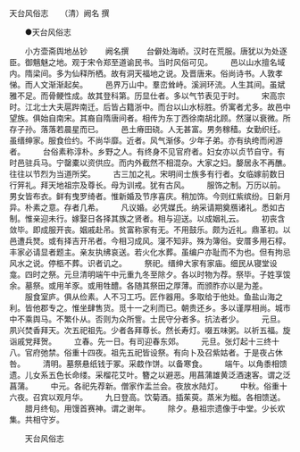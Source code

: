 天台风俗志　　（清）阙名 撰 

　　●天台风俗志 

　　小方壶斋舆地丛钞 
　　阙名撰 
　　台僻处海峤。汉时在荒服。唐犹以为处逐臣。御魑魅之地。观于宋令郑至道谕民书。当时风俗可见。 
　　邑以山水擅名域内。隋梁间。多为仙释所栖。故有洞天福地之说。及晋唐来。俗尚诗书。人敦孝悌。而人文渐渐起矣。 
　　邑界万山中。羣峦耸峙。溪涧环流。人生其间。虽斌雅不足。而骨鲠性成。故其登科第。历显仕者。多以气节表见于时。 
　　宋高宗时。江北士大夫扈跸南迁。后皆占籍浙中。而台以山水标胜。侨寓者尤多。故邑中望族。俱始自南宋。其裔自隋唐间者。相传为东丁西徐南胡北顾。然寖以衰微。所存子孙。落落若晨星而已。 
　　邑土瘠田硗。人无甚富。男务稼穑。女勤织纴。虽缙绅家。服食俭约。不尚华靡。近者。风气渐侈。少年子弟。亦有纨绔而闲游者。 
　　台俗素称淳朴。乡野之人。有终身不见官府者。妇女亦以贞节自守。有时邑驻兵马。宁罄橐以资供应。而内外截然不相混杂。大家之妇。嫠居永不再醮。往往以节烈为当道所奖。 
　　古三加之礼。宋明间士族多有行者。女临嫁前数日行笄礼。拜天地祖宗及尊长。母为训戒。犹有古风。 
　　服饰之制。万历以前。男女皆布衣。鲜有曳罗绮者。惟新婚及节序喜庆。稍加饰。今则红紫缤纷。日新月异。朴素之意。存者几希。 
　　凡议婚。必凭媒氏。纳采请期奠鴈诸礼。悉如古制。惟亲迎未行。嫁娶日各择其族之贤者。相与迎送。以成姻礼云。 
　　初丧含敛毕。即成服开丧。姻戚赴吊。贫富称家有无。不用鼓乐。颇为近礼。鼎革初。以邑遭兵燹。或有择吉开吊者。今相习成风。寖不知非。殊为簿俗。安厝多用石椁。丰家必请显者题主。亲友执绋哀送。若火化水葬。虽编户亦耻而不为也。但有拘忌风水之说。停柩不葬。识者讥之。 
　　祭祀。缙绅大家有家庙。细民从寝堂设龛。四时之祭。元旦清明端午中元重九冬至除夕。各以时物为荐。祭毕。子姓享馂余。墓祭。或用羊豕。或用牲醴。各随其祭田之厚薄。而颁胙亦以是为差。 
　　服食室庐。俱从俭素。人不习工巧。匠作器用。多取给于他处。鱼盐山海之利。皆他郡专之。惟坐肆售货。觅十一之利而已。朝贵还乡。多以谨厚相尚。城市中不乘舆马。不繁仆从。否则为众所訾。士民守分者多。抗法者少。 
　　元旦。夙兴焚香拜天。次五祀祖先。少者各拜尊长。然长寿灯。啜五味粥。以祈五福。旋诣戚党拜贺。 
　　立春。先一日。有司迎春东郊。 
　　元旦。张灯起十三终十八。官府弛禁。俗重十四夜。祖先五祀皆设祭。有向卜及召紫姑者。于是夜占休咎。 
　　清明。墓祭悬纸钱于冢。采菣作饼。以备寒食。 
　　端午。以角黍相馈遗。儿女系五色长命缕。采榴花艾叶。簪之以避恶。用菖蒲雄黄泛酒速客。谓之泛菖蒲。 
　　中元。各祀先荐新。僧家作盂兰会。夜放水陆灯。 
　　中秋。俗重十六夜。召宾以观月华。 
　　九日登高。饮菊酒。插茱萸。蒸米为糍。各相馈送。 
　　腊月终旬。用馒首赛神。谓之谢年。 
　　除夕。悬祖宗遗像于中堂。少长欢集。共相守岁。 

　　天台风俗志
